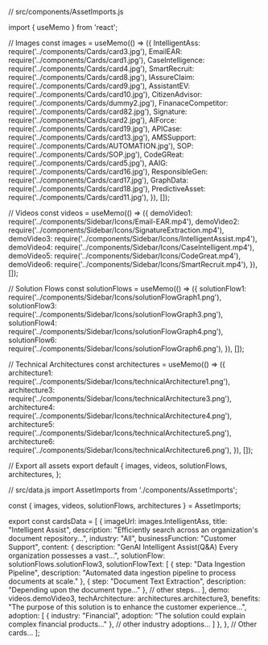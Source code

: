 // src/components/AssetImports.js

import { useMemo } from 'react';

// Images
const images = useMemo(() => ({
  IntelligentAss: require('../components/Cards/card3.jpg'),
  EmailEAR: require('../components/Cards/card1.jpg'),
  CaseIntelligence: require('../components/Cards/card4.jpg'),
  SmartRecruit: require('../components/Cards/card8.jpg'),
  IAssureClaim: require('../components/Cards/card9.jpg'),
  AssistantEV: require('../components/Cards/card10.jpg'),
  CitizenAdvisor: require('../components/Cards/dummy2.jpg'),
  FinanaceCompetitor: require('../components/Cards/card82.jpg'),
  Signature: require('../components/Cards/card2.jpg'),
  AIForce: require('../components/Cards/card19.jpg'),
  APICase: require('../components/Cards/card13.jpg'),
  AMSSupport: require('../components/Cards/AUTOMATION.jpg'),
  SOP: require('../components/Cards/SOP.jpg'),
  CodeGReat: require('../components/Cards/card5.jpg'),
  AAIG: require('../components/Cards/card16.jpg'),
  ResponsibleGen: require('../components/Cards/card17.jpg'),
  GraphData: require('../components/Cards/card18.jpg'),
  PredictiveAsset: require('../components/Cards/card11.jpg'),
}), []);

// Videos
const videos = useMemo(() => ({
  demoVideo1: require('../components/Sidebar/Icons/Email-EAR.mp4'),
  demoVideo2: require('../components/Sidebar/Icons/SignatureExtraction.mp4'),
  demoVideo3: require('../components/Sidebar/Icons/IntelligentAssist.mp4'),
  demoVideo4: require('../components/Sidebar/Icons/CaseIntelligent.mp4'),
  demoVideo5: require('../components/Sidebar/Icons/CodeGreat.mp4'),
  demoVideo6: require('../components/Sidebar/Icons/SmartRecruit.mp4'),
}), []);

// Solution Flows
const solutionFlows = useMemo(() => ({
  solutionFlow1: require('../components/Sidebar/Icons/solutionFlowGraph1.png'),
  solutionFlow3: require('../components/Sidebar/Icons/solutionFlowGraph3.png'),
  solutionFlow4: require('../components/Sidebar/Icons/solutionFlowGraph4.png'),
  solutionFlow6: require('../components/Sidebar/Icons/solutionFlowGraph6.png'),
}), []);

// Technical Architectures
const architectures = useMemo(() => ({
  architecture1: require('../components/Sidebar/Icons/technicalArchitecture1.png'),
  architecture3: require('../components/Sidebar/Icons/technicalArchitecture3.png'),
  architecture4: require('../components/Sidebar/Icons/technicalArchitecture4.png'),
  architecture5: require('../components/Sidebar/Icons/technicalArchitecture5.png'),
  architecture6: require('../components/Sidebar/Icons/technicalArchitecture6.png'),
}), []);

// Export all assets
export default {
  images,
  videos,
  solutionFlows,
  architectures,
};



// src/data.js
import AssetImports from './components/AssetImports';

const { images, videos, solutionFlows, architectures } = AssetImports;

export const cardsData = [
  {
    imageUrl: images.IntelligentAss,
    title: "Intelligent Assist",
    description: "Efficiently search across an organization's document repository...",
    industry: "All",
    businessFunction: "Customer Support",
    content: {
      description: "GenAI Intelligent Assist(Q&A) Every organization possesses a vast...",
      solutionFlow: solutionFlows.solutionFlow3,
      solutionFlowText: [
        { step: "Data Ingestion Pipeline", description: "Automated data ingestion pipeline to process documents at scale." },
        { step: "Document Text Extraction", description: "Depending upon the document type..." },
        // other steps...
      ],
      demo: videos.demoVideo3,
      techArchitecture: architectures.architecture3,
      benefits: "The purpose of this solution is to enhance the customer experience...",
      adoption: [
        { industry: "Financial", adoption: "The solution could explain complex financial products..." },
        // other industry adoptions...
      ]
    },
  },
  // Other cards...
];
